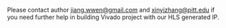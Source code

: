 Please contact author jiang.wwen@gmail.com and xinyizhang@pitt.edu if you need further help in building Vivado project with our HLS generated IP.
